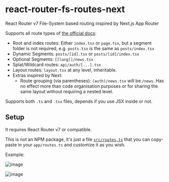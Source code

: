 # react-router-fs-routes-next
React Router v7 File-System based routing inspired by Next.js App Router

Supports all route types of [the official docs](https://reactrouter.com/start/framework/routing):

- Root and index routes: Either `index.tsx` or `page.tsx`, but a segment folder is not required, e.g. `posts.tsx` is the same as `posts/index.tsx`
- Dynamic Segments: `posts/[id].tsx` or `posts/[id]/index.tsx`
- Optional Segments: `[[lang]]/news.tsx`
- Splat/Wildcard routes: `api/auth/[...].tsx`
- Layout routes: `layout.tsx` at any level, inheritable.
- Extras inspired by Next:
  - Route grouping (via parentheses): `(auth)/news.tsx` will be `/news`. Has no effect more than code organisation purposes or for sharing the same layout without requiring a nested level.
 
Supports both `.ts` and `.tsx` files, depends if you use JSX inside or not.

## Setup
It requires React Router v7 or compatible.

This is not an NPM package, it's just a file [`src/routes,ts`](src/routes,ts) that you can copy-paste 
in your `app/routes.ts` and customize it as you wish.

Example:

![image](https://github.com/user-attachments/assets/c763ce13-4774-432f-849c-171cd3745545)

![image](https://github.com/user-attachments/assets/0424f543-22d8-4739-8fe5-aac171157a5b)



